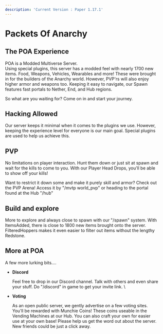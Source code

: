```yaml
---
description: 'Current Version : Paper 1.17.1'
---
```


# Packets Of Anarchy

## The POA Experience

POA is a Modded Multiverse Server.\
Using special plugins, this server has a modded feel with nearly 1700 new items. Food, Weapons, Vehicles, Wearables and more! These were brought in for the builders of the Anarchy world. However, PVP'rs will also enjoy higher armor and weapons too. Keeping it easy to navigate, our Spawn features fast portals to Nether, End, and Hub regions.

 So what are you waiting for? Come on in and start your journey.

## Hacking Allowed

Our server keeps it minimal when it comes to the plugins we use. However, keeping the experience level for everyone is our main goal. Special plugins are used to help us achieve this.

## PVP

No limitations on player interaction. Hunt them down or just sit at spawn and wait for the kills to come to you. With our Player Head Drops, you'll be able to show off your kills!

Want to restrict it down some and make it purely skill and armor? Check out the PVP Arena!  Access it by "/mvtp world_pvp" or heading to the portal found at the Hub "/hub"

## Build and explore

More to explore and always close to spawn with our "/spawn" system. With ItemsAdded, there is close to 1800 new items brought onto the server. FilteredHoppers makes it even easier to filter out items without the lengthy Redstone. 

## More at POA

A few more lurking bits....

*   **Discord**

    Feel free to drop in our Discord channel. Talk with others and even share your stuff. Do "/discord" in game to get your invite link. \

*   **Voting**

    As an open public server, we gently advertise on a few voting sites. You'll be rewarded with Munchie Coins! These coins useable in the Vending Machines at our Hub. You can also craft your own for easier use at your own base! Please help us get the word out about the server. New friends could be just a click away. 
